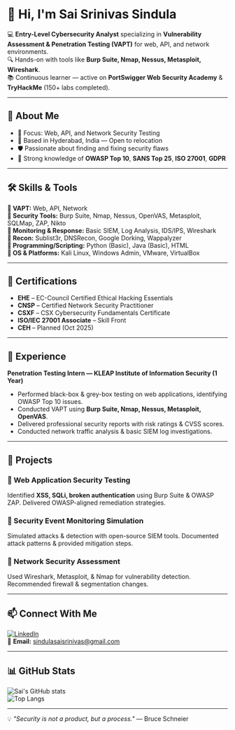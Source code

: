 # 👋 Hi, I'm Sai Srinivas Sindula  

💻 **Entry-Level Cybersecurity Analyst** specializing in **Vulnerability Assessment & Penetration Testing (VAPT)** for web, API, and network environments.  
🔍 Hands-on with tools like **Burp Suite, Nmap, Nessus, Metasploit, Wireshark**.  
📚 Continuous learner — active on **PortSwigger Web Security Academy** & **TryHackMe** (150+ labs completed).  

---

## 🚀 About Me
- 🎯 Focus: Web, API, and Network Security Testing  
- 📍 Based in Hyderabad, India — Open to relocation  
- 🛡 Passionate about finding and fixing security flaws  
- 📖 Strong knowledge of **OWASP Top 10**, **SANS Top 25**, **ISO 27001**, **GDPR**  

---

## 🛠️ Skills & Tools  

**🔹 VAPT:** Web, API, Network  
**🔹 Security Tools:** Burp Suite, Nmap, Nessus, OpenVAS, Metasploit, SQLMap, ZAP, Nikto  
**🔹 Monitoring & Response:** Basic SIEM, Log Analysis, IDS/IPS, Wireshark  
**🔹 Recon:** Sublist3r, DNSRecon, Google Dorking, Wappalyzer  
**🔹 Programming/Scripting:** Python (Basic), Java (Basic), HTML  
**🔹 OS & Platforms:** Kali Linux, Windows Admin, VMware, VirtualBox  

---

## 📜 Certifications
- **EHE** – EC-Council Certified Ethical Hacking Essentials  
- **CNSP** – Certified Network Security Practitioner  
- **CSXF** – CSX Cybersecurity Fundamentals Certificate  
- **ISO/IEC 27001 Associate** – Skill Front  
- **CEH** – Planned (Oct 2025)  

---

## 💼 Experience
**Penetration Testing Intern — KLEAP Institute of Information Security (1 Year)**  
- Performed black-box & grey-box testing on web applications, identifying OWASP Top 10 issues.  
- Conducted VAPT using **Burp Suite, Nmap, Nessus, Metasploit, OpenVAS**.  
- Delivered professional security reports with risk ratings & CVSS scores.  
- Conducted network traffic analysis & basic SIEM log investigations.  

---

## 📂 Projects
### 🔹 Web Application Security Testing  
Identified **XSS, SQLi, broken authentication** using Burp Suite & OWASP ZAP. Delivered OWASP-aligned remediation strategies.

### 🔹 Security Event Monitoring Simulation  
Simulated attacks & detection with open-source SIEM tools. Documented attack patterns & provided mitigation steps.

### 🔹 Network Security Assessment  
Used Wireshark, Metasploit, & Nmap for vulnerability detection. Recommended firewall & segmentation changes.

---

## 📫 Connect With Me  
[![LinkedIn](https://img.shields.io/badge/LinkedIn-0077B5?style=for-the-badge&logo=linkedin&logoColor=white)](https://linkedin.com/in/sai-srinivas-sindula)  
📧 **Email:** sindulasaisrinivas@gmail.com  

---

## 📊 GitHub Stats
![Sai's GitHub stats](https://github-readme-stats.vercel.app/api?username=SaiSrinivas7337&show_icons=true&theme=radical)  
![Top Langs](https://github-readme-stats.vercel.app/api/top-langs/?username=SaiSrinivas7337&layout=compact&theme=radical)  

---

💡 *"Security is not a product, but a process."* — Bruce Schneier
